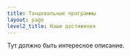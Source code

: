 ```yaml
---
title: Танцевальные программы
layout: page
level2_title: Наши достижения
---
```


Тут должно быть интересное описание.